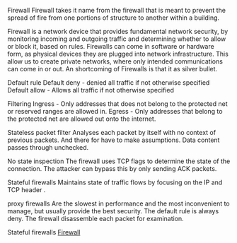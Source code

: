 Firewall
Firewall takes it name from the firewall that is meant to prevent the spread of fire from one portions of structure to another within a building.

Firewall is a network device that provides fundamental network security, by monitoring incoming and outgoing traffic and determining whether to allow or block it, based on rules. Firewalls can come in software or hardware form, as physical devices they are plugged into network infrastructure. This allow us to create private networks, where only intended communications can come in or out.
An shortcoming of Firewalls is that it as silver bullet. 

Default rule
	Default deny - denied all traffic if not otherwise specified
	Default allow - Allows all traffic if not otherwise specified

Filtering 
	Ingress - Only addresses that does not belong to the protected net or reserved ranges are allowed in.
	Egress - Only addresses that belong to the protected net are allowed out onto the internet.
	
Stateless packet filter 
	Analyses each packet by itself with no context of previous packets. And there for have to make assumptions. 
	Data content passes through unchecked. 
	
No state inspection
	The firewall uses TCP flags to determine the state of the connection. 
	The attacker can bypass this by only sending ACK packets. 

Stateful firewalls 
	Maintains state of traffic flows by focusing on the IP and TCP header .

proxy firewalls 
	Are the slowest in performance and the most inconvenient to manage, but usually provide the best security. The default rule is always deny. 
	The firewall disassemble each packet for examination. 
	

Stateful firewalls 
[Firewall](https://www.wesolveit.co.uk/services/data-security/network-security-management/firewall-unified-threat-management/network-firewalls)